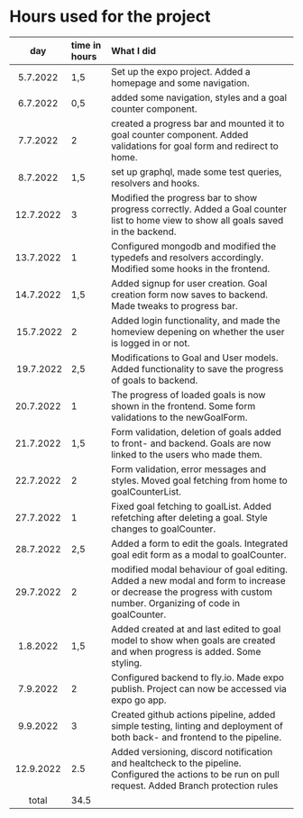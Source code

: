# Hours used for the project

| day | time in hours | What I did  |
| :----:|:-----| :-----|
| 5.7.2022 |1,5 | Set up the expo project. Added a homepage and some navigation.  |
|6.7.2022|0,5|  added some navigation, styles and a goal counter component. |
|7.7.2022|2| created a progress bar and mounted it to goal counter component. Added validations for goal form and redirect to home.|
|8.7.2022|1,5|  set up graphql, made some test queries, resolvers and hooks. |
|12.7.2022|3|  Modified the progress bar to show progress correctly. Added a Goal counter list to home view to show all goals saved in the backend. |
|13.7.2022|1|  Configured mongodb and modified the typedefs and resolvers accordingly. Modified some hooks in the frontend.|
|14.7.2022|1,5|Added signup for user creation. Goal creation form now saves to backend. Made tweaks to progress bar. |
| 15.7.2022| 2 |Added login functionality, and made the homeview depening on whether the user is logged in or not.|
| 19.7.2022| 2,5 |Modifications to Goal and User models. Added functionality to save the progress of goals to backend. |
| 20.7.2022 |1 | The progress of loaded goals is now shown in the frontend. Some form validations to the newGoalForm. |
| 21.7.2022 |1,5 | Form validation, deletion of goals added to front- and backend. Goals are now linked to the users who made them. |
| 22.7.2022 |2 | Form validation, error messages and styles. Moved goal fetching from home to goalCounterList. |
| 27.7.2022 |1 | Fixed goal fetching to goalList. Added refetching after deleting a goal. Style changes to goalCounter. |
| 28.7.2022 |2,5 | Added a form to edit the goals. Integrated goal edit form as a modal to goalCounter. |
| 29.7.2022 |2 | modified modal behaviour of goal editing. Added a new modal and form to increase or decrease the progress with custom number. Organizing of code in goalCounter. |
| 1.8.2022 |1,5 | Added created at and last edited to goal model to show when goals are created and when progress is added. Some styling. |
|7.9.2022 |2 |Configured backend to fly.io. Made expo publish. Project can now be accessed via expo go app. |
|9.9.2022| 3|Created github actions pipeline, added simple testing, linting and deployment of both back- and frontend to the pipeline.|
|12.9.2022|2.5 |Added versioning, discord notification and healtcheck to the pipeline. Configured the actions to be run on pull request. Added Branch protection rules |
| total   | 34.5   | | 
